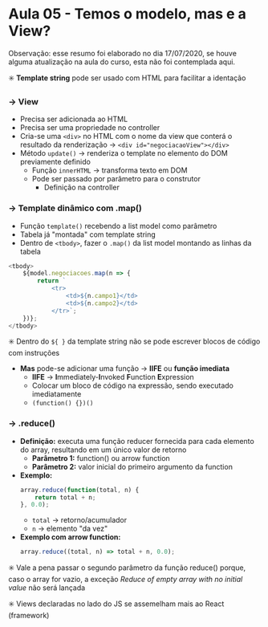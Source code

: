 # Aula 05 - Temos o modelo, mas e a View?

Observação: esse resumo foi elaborado no dia 17/07/2020, se houve alguma atualização na aula do curso, esta não foi contemplada aqui.

:eight_spoked_asterisk: **Template string** pode ser usado com HTML para facilitar a identação

### → View
* Precisa ser adicionada ao HTML
* Precisa ser uma propriedade no controller
* Cria-se uma `<div>` no HTML com o nome da view que conterá o resultado da renderização → `<div id="negociacaoView"></div>`
* Método `update()` → renderiza o template no elemento do DOM previamente definido
    * Função `innerHTML` → transforma texto em DOM
    * Pode ser passado por parâmetro para o construtor
        * Definição na controller

### → Template dinâmico com .map()
* Função `template()` recebendo a list model como parâmetro
* Tabela já "montada" com template string
* Dentro de `<tbody>`, fazer o `.map()` da list model montando as linhas da tabela
```javascript
<tbody>
    ${model.negociacoes.map(n => {
        return `
            <tr>
                <td>${n.campo1}</td>
                <td>${n.campo2}</td>
            </tr>`;
    })};
</tbody>
```

:eight_spoked_asterisk: Dentro do `${ }` da template string não se pode escrever blocos de código com instruções
* **Mas** pode-se adicionar uma função → **IIFE** ou **função imediata**
    * **IIFE** → **I**mmediately-**I**nvoked **F**unction **E**xpression
    * Colocar um bloco de código na expressão, sendo executado imediatamente
    * `(function() {})()`

### → .reduce()
* **Definição:** executa uma função reducer fornecida para cada elemento do array, resultando em um único valor de retorno
    * **Parâmetro 1:** function() ou arrow function
    * **Parâmetro 2:** valor inicial do primeiro argumento da function
* **Exemplo:**
    ```javascript
    array.reduce(function(total, n) {
        return total + n;
    }, 0.0);
    ```
    * `total` → retorno/acumulador
    * `n` → elemento "da vez"
* **Exemplo com arrow function:**
    ```javascript
    array.reduce((total, n) => total + n, 0.0);
    ```

:eight_spoked_asterisk: Vale a pena passar o segundo parâmetro da função reduce() porque, caso o array for vazio, a exceção *Reduce of empty array with no initial value* não será lançada

:eight_spoked_asterisk: Views declaradas no lado do JS se assemelham mais ao React (framework)